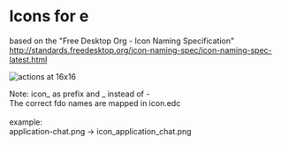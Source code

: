 Icons for e
======
based on the "Free Desktop Org - Icon Naming Specification"<br>
http://standards.freedesktop.org/icon-naming-spec/icon-naming-spec-latest.html

![actions at 16x16](https://github.com/wfx/epack/blob/master/data/actions_16.png)

Note:
icon_ as prefix and _ instead of -<br>
The correct fdo names are mapped in icon.edc<br>
<br>
example:<br>
application-chat.png -> icon_application_chat.png<br>


